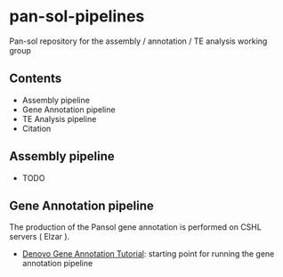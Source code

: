 # pan-sol-pipelines

Pan-sol repository for the assembly / annotation / TE analysis working group


## Contents
* Assembly pipeline
* Gene Annotation pipeline
* TE Analysis pipeline
* Citation

## Assembly pipeline
* TODO

## Gene Annotation pipeline
The production of the Pansol gene annotation is performed on CSHL servers ( Elzar ).
* [Denovo Gene Annotation Tutorial](https://github.com/pan-sol/pan-sol-pipelines/blob/main/tutorials/denovo_gene_annotation_tutorial.md): starting point for running the gene annotation pipeline

